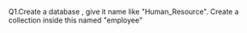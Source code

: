 Q1.Create a database , give it name like "Human_Resource". Create a collection inside this named "employee"